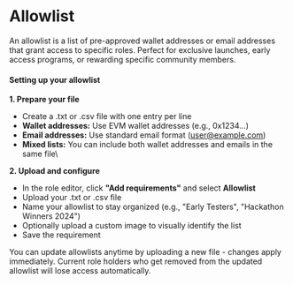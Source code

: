 # Allowlist

An allowlist is a list of pre-approved wallet addresses or email addresses that grant access to specific roles. Perfect for exclusive launches, early access programs, or rewarding specific community members.

#### Setting up your allowlist

**1. Prepare your file**

* Create a .txt or .csv file with one entry per line
* **Wallet addresses:** Use EVM wallet addresses (e.g., 0x1234...)
* **Email addresses:** Use standard email format (user@example.com)
* **Mixed lists:** You can include both wallet addresses and emails in the same file\


**2. Upload and configure**

* In the role editor, click **"Add requirements"** and select **Allowlist**
* Upload your .txt or .csv file
* Name your allowlist to stay organized (e.g., "Early Testers", "Hackathon Winners 2024")
* Optionally upload a custom image to visually identify the list
* Save the requirement



You can update allowlists anytime by uploading a new file - changes apply immediately. Current role holders who get removed from the updated allowlist will lose access automatically.

